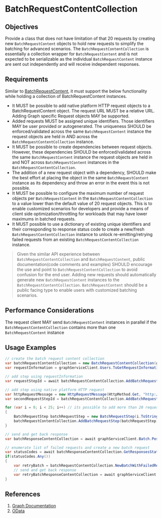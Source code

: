 # BatchRequestContentCollection

## Objectives

Provide a class that does not have limitation of that 20 requests by creating new `BatchRequestContent` objects to hold new requests to simplify the batching for advanced scenarios. 
The `BatchRequestContentCollection` is essentially a collection wrapper for `BatchRequestContent` and is not expected to be serializable as the individual `BatchRequestContent` instance are sent out independently and will receive independent responses.

## Requirements

Similar to [BatchRequestContent](BatchRequestContent.md), it must support the below functionality while holding a collection of BatchRequestContent instances.

- It MUST be possible to add native platform HTTP request objects to a BatchRequestContent object. The request URL MUST be a relative URL. Adding Graph specific Request objects MAY be supported.
- Added requests MUST be assigned unique identifiers. Those identifiers MAY be user provided or autogenerated. The uniqueness SHOULD be enforced/validated across the same `BatchRequestContent` instance the request objects are held in AND across the `BatchRequestContentCollection` instance.
- It MUST be possible to create dependencies between request objects. However, these dependencies SHOULD be enforced/validated across the same `BatchRequestContent` instance the request objects are held in and NOT across `BatchRequestContent` instances in the `BatchRequestContentCollection`.
- The addition of a new request object with a dependency, SHOULD make the best effort at placing the object in the same `BatchRequestContent` instance as its dependency and throw an error in the event this is not possible.
- It MUST be possible to configure the maximum number of request objects per `BatchRequestContent` in the `BatchRequestContentCollection` to a value lower than the default value of 20 request objects. This is to enable customized scenarios for developers and provide a means of client side optimization/throttling for workloads that may have lower maximums in batched requests.
- It MUST possible to use a dictionary of existing unique identifiers and their corresponding to response status code to create a new/fresh `BatchRequestContentCollection` instance to unlock re-emitting/retrying failed requests from an existing `BatchRequestContentCollection` instance.

> Given the similar API experience between `BatchRequestContentCollection` and `BatchRequestContent`, public documentation(code comments and examples) SHOULD encourage the use and point to `BatchRequestContentCollection` to avoid confusion for the end user. Adding new requests should automatically generate new `BatchRequestContent` instances to the `BatchRequestContentCollection`. `BatchRequestContent` should be a public facing type to enable users with customized batching scenarios.

## Performance Considerations

The request client MAY send `BatchRequestContent` instances in parallel if the `BatchRequestContentCollection` contains more than one `BatchRequestContent` instance

## Usage Examples

```cs
// create the batch request content collection
var batchRequestContentCollection = new BatchRequestContentCollection(graphServiceClient);
var requestInformation = graphServiceClient.Users.ToGetRequestInformation();

// add step using requestInformation
var requestStepId = await batchRequestContentCollection.AddBatchRequestStepAsync(requestInformation);

// add step using native platform HTTP request
var httpRequestMessage = new HttpRequestMessage(HttpMethod.Get, "http://example.com");
var secondRequestStepId = batchRequestContentCollection.AddBatchRequestStep(httpRequestMessage);

for (var i = 0; i < 25; i++) // its possible to add more than 20 requests
{
    BatchRequestStep batchRequestStep = new BatchRequestStep(i.ToString(), new HttpRequestMessage(HttpMethod.Get, REQUEST_URL));
    batchRequestContentCollection.AddBatchRequestStep(batchRequestStep);
}

// send and get back response
var batchResponseContentCollection = await graphServiceClient.Batch.PostAsync(batchRequestContentCollection);

// enumerate list of failed requests and create a new batch request
var statusCodes = await batchResponseContentCollection.GetResponsesStatusCodesAsync();
if(statusCodes.Any())
{
    var retryBatch = batchRequestContentCollection.NewBatchWithFailedRequests(rateLimitedResponses);
    // send and get back response
    var retryBatchResponseContentCollection = await graphServiceClient.Batch.PostAsync(retryBatch);
}
```

## References

1. [Graph Documentation]( https://learn.microsoft.com/en-us/graph/json-batching)
1. [OData](https://www.oasis-open.org/committees/download.php/60365/odata-json-format-v4.01-wd02-2017-03-24.docx)
